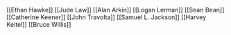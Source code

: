 [[Ethan Hawke]]
[[Jude Law]]
[[Alan Arkin]]
[[Logan Lerman]]
[[Sean Bean]]
[[Catherine Keener]]
[[John Travolta]]
[[Samuel L. Jackson]]
[[Harvey Keitel]]
[[Bruce Willis]]
